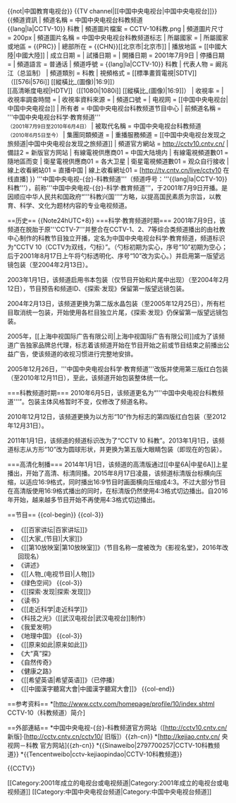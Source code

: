 {{not|中国教育电视台}}
{{TV channel|[[中国中央电视台|中国中央电视台]]}}
{{頻道資訊
| 頻道名稱         = 中国中央电视台科教频道<br/>{{lang|la|CCTV-10}} 科教
| 頻道圖片檔案     = CCTV-10科教.png
| 頻道圖片尺寸     = 200px
| 頻道圖片名稱     = 中国中央电视台科教频道标志
| 所屬國家         = 
| 所屬國家或地區   = {{PRC}}
| 總部所在         = {{CHN}}[[北京市|北京市]]
| 播放地區         = [[中國大陸|中國大陸]]
| 成立日期         = 
| 試播日期         = 
| 開播日期         = 2001年7月9日
| 停播日期         = 
| 頻道語言         = 普通话
| 頻道呼號         = {{lang|la|CCTV-10}} 科教
| 代表人物         = 阚兆江（总监制）
| 頻道類別         = 科教
| 視頻格式         = [[標準畫質電視|SDTV]]（[[576i|576i]] [[縱橫比_(圖像)|16:9]]）<br/>[[高清晰度电视|HDTV]]（[[1080i|1080i]] [[縱橫比_(圖像)|16:9]]）
| 收視率           = 
| 收視率調查時間   = 
| 收視率資料來源   = 
| 頻道口號         = 
| 电视网           = [[中国中央电视台|中国中央电视台]]
| 所有者           = 中国中央电视台科教频道节目中心
| 前頻道名稱       = '''中国中央电视台科学·教育频道'''<br/><small>（2001年7月9日至2010年6月4日）</small>
| 被取代名稱       = 中国中央电视台科教频道<br/><small>（2010年6月5日至今）</small>
| 集團同類頻道     = 
| 重播服務頻道     = [[中国中央电视台发现之旅频道|中国中央电视台发现之旅频道]]
| 頻道官方網站     = http://cctv10.cntv.cn/
| 備註2             = 新版官方网站
| 有線電視供應商01 = 中国大陆境内
| 有線電視頻道數01 = 隨地區而变
| 衛星電視供應商01 = 各大卫星
| 衛星電視頻道數01 = 观众自行接收
| 線上收看網站01   = 直播中国
| 線上收看網址01   = [http://tv.cntv.cn/live/cctv10 在线直播]
}}
'''中国中央电视-{台}-科教频道'''（频道呼号：'''{{lang|la|CCTV-10}} 科教'''），前称'''中国中央电视-{台}-科学·教育频道'''，于2001年7月9日开播。是因顺应中华人民共和国政府“'''科教兴国'''”方略，以提高国民素质为宗旨，以教育、科学、文化为题材内容的专业电视频道。

==历史==
{{Note24hUTC+8}}
===科学·教育频道时期===
2001年7月9日，该频道在脱胎于原'''CCTV-7'''并整合在CCTV-1、2、7等综合类频道播出的由社教中心制作的科教节目独立开播，定名为中国中央电视台科学·教育频道，频道标识为“CCTV 10（CCTV为双线，勺标）”。（勺标初期为实心，序号“10”初期为空心；后于2001年8月17日上午将勺标透明化、序号“10”改为实心。）并启用第一版望远镜包装（至2004年2月13日）。

2003年1月1日，该频道启用书本包装（仅节目开始和片尾中出现）（至2004年2月12日），节目预告和频道ID、《探索·发现》保留第一版望远镜包装。

2004年2月13日，该频道更换为第二版水晶包装（至2005年12月25日），所有栏目取消统一包装，开始使用各栏目独立片尾，《探索·发现》仍保留第一版望远镜包装。

2005年，[[上海中视国际广告有限公司|上海中视国际广告有限公司]]成为了该频道广告独家品牌总代理，标志着该频道开始在节目开始之前或节目结束之前播出公益广告，使该频道的收视习惯进行完整地安排。

2005年12月26日，'''中国中央电视台科学·教育频道'''改版并使用第三版红白包装（至2010年12月11日），至此，该频道开始包装整体统一化。

===科教频道时期===
2010年6月5日，该频道更名为“'''中国中央电视台科教频道'''”。包装主体风格暂时不变，仅修改了频道名称。

2010年12月12日，该频道更换为以方形“10”作为标志的第四版红白包装（至2012年12月31日）。

2011年1月1日，该频道的频道标识改为了“CCTV 10 科教”。2013年1月1日，该频道标志从方形“10”改为圆球形状，并更换为第五版大眼睛包装（即现在的包装）。

===高清化制播===
2014年1月1日，该频道的高清版通过[[中星6A|中星6A]]上星播出，开始了高清、标清同播。2015年8月17日凌晨，该频道标清版台标横向压缩，以适应16:9格式，同时播出16:9节目时画面横向压缩成4:3。不过大部分节目在高清版使用16:9格式播出的同时，在标清版仍然使用4:3格式切边播出。自2016年开始，越来越多节目开始不再使用4:3格式切边播出。

==节目==
{{col-begin}}
{{col-3}}
* 《[[百家讲坛|百家讲坛]]》
* 《[[大家_(节目)|大家]]》
* 《[[第10放映室|第10放映室]]》（节目名称一度被改为《影视名堂》，2016年改回现名）
* 《讲述》
* 《[[人物_(电视节目)|人物]]》
* 《绿色空间》
{{col-3}}
* 《[[探索·发现|探索·发现]]》
* 《读书》
* 《[[走近科学|走近科学]]》
* 《科技之光》（[[武汉电视台|武汉电视台]]制作）
* 《我爱发明》
* 《地理中国》
{{col-3}}
* 《[[原来如此|原来如此]]》
* 《大“真”探》
* 《自然传奇》
* 《健康之路》
* 《[[希望英语|希望英语]]》（已停播）
* 《[[中國漢字聽寫大會|中國漢字聽寫大會]]》
{{col-end}}

==参考资料==
*[http://www.cctv.com/homepage/profile/10/index.shtml CCTV-10（科教频道）简介]

==外部連結==
*中国中央电视-{台}-科教频道官方网站（[http://cctv10.cntv.cn/ 新版]·[http://cctv.cntv.cn/cctv10/ 旧版]）{{zh-cn}}
*[http://kejiao.cntv.cn/ 央视网－科教 官方网站]{{zh-cn}}
*{{Sinaweibo|2797700257|CCTV-10科教频道}}
*{{Tencentweibo|cctv-kejiaopindao|CCTV-10科教频道}}

{{CCTV}}

[[Category:2001年成立的电视台或电视频道|Category:2001年成立的电视台或电视频道]]
[[Category:中国中央电视台频道|Category:中国中央电视台频道]]